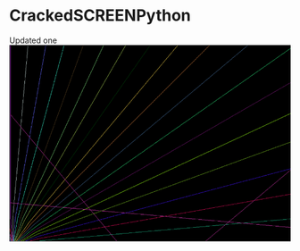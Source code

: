 # CrackedSCREENPython
Updated one
<img src="https://github.com/WHITEBOIDAVE2/CrackedSCREENPython/blob/master/Screenshot.png">
